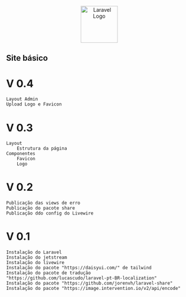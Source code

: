 <p align="center"><a href="https://github.com/laiguz" target="_blank"><img src="https://avatars.githubusercontent.com/u/138938048?v=4" width="100" alt="Laravel Logo"></a></p>

## Site básico
# V 0.4 
    Layout Admin
    Upload Logo e Favicon

# V 0.3
    Layout
        Estrutura da página
    Componentes
        Favicon
        Logo
# V 0.2
    Publicação das views de erro
    Publicação do pacote share
    Publicação ddo config do Livewire

# V 0.1
    Instalação do Laravel
    Instalação do jetstream
    Instalação do livewire
    Instalação do pacote "https://daisyui.com/" de tailwind
    Instalação do pacote de tradução "https://github.com/lucascudo/laravel-pt-BR-localization"
    Instalação do pacote "https://github.com/jorenvh/laravel-share"
    Instalação do pacote "https://image.intervention.io/v2/api/encode"
